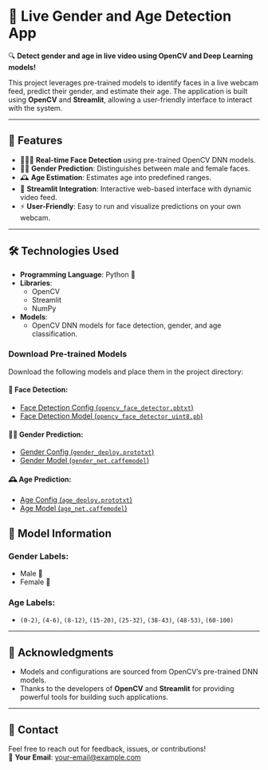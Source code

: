 # 🎥 Live Gender and Age Detection App  
🔍 **Detect gender and age in live video using OpenCV and Deep Learning models!**  

This project leverages pre-trained models to identify faces in a live webcam feed, predict their gender, and estimate their age. The application is built using **OpenCV** and **Streamlit**, allowing a user-friendly interface to interact with the system.

---

## 📌 Features  

- 🧑‍🤝‍🧑 **Real-time Face Detection** using pre-trained OpenCV DNN models.  
- 👨‍💻 **Gender Prediction**: Distinguishes between male and female faces.  
- 🕰️ **Age Estimation**: Estimates age into predefined ranges.  
- 🎨 **Streamlit Integration**: Interactive web-based interface with dynamic video feed.  
- ⚡ **User-Friendly**: Easy to run and visualize predictions on your own webcam.  

---

## 🛠️ Technologies Used  

- **Programming Language**: Python 🐍  
- **Libraries**:  
  - OpenCV  
  - Streamlit  
  - NumPy  
- **Models**:  
  - OpenCV DNN models for face detection, gender, and age classification.
### Download Pre-trained Models  

Download the following models and place them in the project directory:  

#### 🔎 Face Detection:  
- [Face Detection Config (`opencv_face_detector.pbtxt`)](https://github.com/spmallick/learnopencv/raw/master/FaceDetectionComparison/opencv_face_detector.pbtxt)  
- [Face Detection Model (`opencv_face_detector_uint8.pb`)](https://github.com/spmallick/learnopencv/raw/master/FaceDetectionComparison/opencv_face_detector_uint8.pb)  

#### 👨‍💻 Gender Prediction:  
- [Gender Config (`gender_deploy.prototxt`)](https://github.com/spmallick/learnopencv/raw/master/AgeGender/opencv_gender_deploy.prototxt)  
- [Gender Model (`gender_net.caffemodel`)](https://github.com/spmallick/learnopencv/raw/master/AgeGender/opencv_gender.caffemodel)  

#### 🕰️ Age Prediction:  
- [Age Config (`age_deploy.prototxt`)](https://github.com/spmallick/learnopencv/raw/master/AgeGender/opencv_age_deploy.prototxt)  
- [Age Model (`age_net.caffemodel`)](https://github.com/spmallick/learnopencv/raw/master/AgeGender/opencv_age.caffemodel)  

## 🧠 Model Information  

### Gender Labels:  
- Male 👨  
- Female 👩  

### Age Labels:  
- `(0-2)`, `(4-6)`, `(8-12)`, `(15-20)`, `(25-32)`, `(38-43)`, `(48-53)`, `(60-100)`  

---

## 🙌 Acknowledgments  

- Models and configurations are sourced from OpenCV’s pre-trained DNN models.  
- Thanks to the developers of **OpenCV** and **Streamlit** for providing powerful tools for building such applications.  

---

## 💬 Contact  

Feel free to reach out for feedback, issues, or contributions!  
📧 **Your Email**: [your-email@example.com](mailto:massnaveen1002@gmail.com)   
